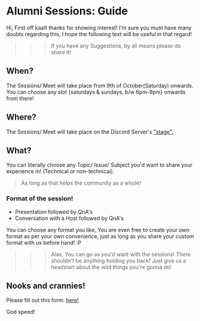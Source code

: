 # Alumni Sessions: Guide
Hi,
First off kaafi thanks for showing interest!
I'm sure you must have many doubts regarding this, I hope the following text will be useful in that regard!

>>> If you have any Suggestions, by all means please do share it!

## When?
The Sessions/ Meet will take place from 9th of October(Saturday) onwards.
You can choose any slot {saturdays & sundays, b/w 6pm-9pm} onwards from there!

## Where?
The Sessions/ Meet will take place on the Discord Server's ["stage".](https://discord.com/stages)
## What?
You can literally choose any Topic/ Issue/ Subject you'd want to share your experience in! (Technical or non-technical).
> As long as that helps the community as a whole!

### Format of the session!
- Presentation followed by QnA's
- Conversation with a Host followed by QnA's

You can choose any format you like, You are even free to create your own format as per your own convenience, just as long as you share your custom format with us before hand! :P

>>> Alas, You can go as you'd want with the sessions!
There shouldn't be anything holding you back!
Just give us a headstart about the wild things you're gonna do!

## Nooks and crannies!
Please fill out this form: [here!](https://forms.gle/kud9u8yiABRGCPuJ7)


God speed!
